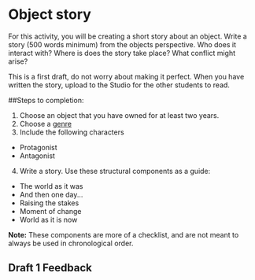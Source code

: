 # Object story

For this activity, you will be creating a short story about an object. Write a story (500 words minimum) from the objects perspective. Who does it interact with? Where is does the story take place? What conflict might arise?

This is a first draft, do not worry about making it perfect. When you have written the story, upload to the Studio for the other students to read.

##Steps to completion:

1. Choose an object that you have owned for at least two years.
2. Choose a [genre](https://en.wikipedia.org/wiki/List_of_genres)
3. Include the following characters
  - Protagonist
  - Antagonist
4. Write a story. Use these structural components as a guide:
  - The world as it was
  - And then one day...
  - Raising the stakes
  - Moment of change
  - World as it is now

**Note:** These components are more of a checklist, and are not meant to always be used in chronological order. 

## Draft 1 Feedback

